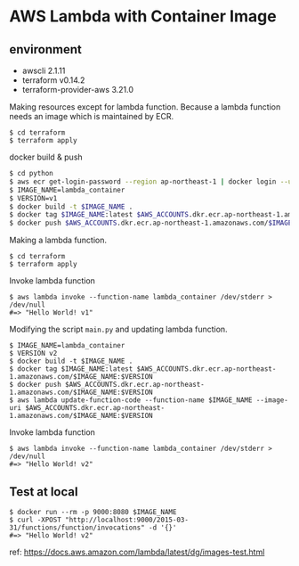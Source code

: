 # AWS Lambda with Container Image

## environment

- awscli 2.1.11
- terraform v0.14.2
- terraform-provider-aws 3.21.0


Making resources except for lambda function. Because a lambda function needs an image which is maintained by ECR.

```
$ cd terraform
$ terraform apply
```


docker build & push

```bash
$ cd python
$ aws ecr get-login-password --region ap-northeast-1 | docker login --username AWS --password-stdin $AWS_ACCOUNTS.dkr.ecr.ap-northeast-1.amazonaws.com
$ IMAGE_NAME=lambda_container
$ VERSION=v1
$ docker build -t $IMAGE_NAME .
$ docker tag $IMAGE_NAME:latest $AWS_ACCOUNTS.dkr.ecr.ap-northeast-1.amazonaws.com/$IMAGE_NAME:$VERSION
$ docker push $AWS_ACCOUNTS.dkr.ecr.ap-northeast-1.amazonaws.com/$IMAGE_NAME:$VERSION
```


Making a lambda function.
```
$ cd terraform
$ terraform apply
```

Invoke lambda function
```
$ aws lambda invoke --function-name lambda_container /dev/stderr > /dev/null
#=> "Hello World! v1"
```


Modifying the script `main.py` and updating lambda function.
```
$ IMAGE_NAME=lambda_container
$ VERSION v2
$ docker build -t $IMAGE_NAME .
$ docker tag $IMAGE_NAME:latest $AWS_ACCOUNTS.dkr.ecr.ap-northeast-1.amazonaws.com/$IMAGE_NAME:$VERSION
$ docker push $AWS_ACCOUNTS.dkr.ecr.ap-northeast-1.amazonaws.com/$IMAGE_NAME:$VERSION
$ aws lambda update-function-code --function-name $IMAGE_NAME --image-uri $AWS_ACCOUNTS.dkr.ecr.ap-northeast-1.amazonaws.com/$IMAGE_NAME:$VERSION
```

Invoke lambda function
```
$ aws lambda invoke --function-name lambda_container /dev/stderr > /dev/null
#=> "Hello World! v2"
```


## Test at local

```
$ docker run --rm -p 9000:8080 $IMAGE_NAME
$ curl -XPOST "http://localhost:9000/2015-03-31/functions/function/invocations" -d '{}'
#=> "Hello World! v2"
```

ref: https://docs.aws.amazon.com/lambda/latest/dg/images-test.html
